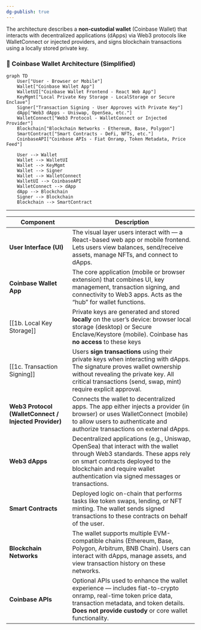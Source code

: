 ```yaml
---
dg-publish: true
---
```

 The architecture describes a **non-custodial wallet** (Coinbase Wallet) that interacts with decentralized applications (dApps) via Web3 protocols like WalletConnect or injected providers, and signs blockchain transactions using a locally stored private key.

### **🧱 Coinbase Wallet Architecture (Simplified)**

```mermaid
graph TD
    User["User - Browser or Mobile"]
    Wallet["Coinbase Wallet App"]
    WalletUI["Coinbase Wallet Frontend - React Web App"]
    KeyMgmt["Local Private Key Storage - LocalStorage or Secure Enclave"]
    Signer["Transaction Signing - User Approves with Private Key"]
    dApp["Web3 dApps - Uniswap, OpenSea, etc."]
    WalletConnect["Web3 Protocol - WalletConnect or Injected Provider"]
    Blockchain["Blockchain Networks - Ethereum, Base, Polygon"]
    SmartContract["Smart Contracts - DeFi, NFTs, etc."]
    CoinbaseAPI["Coinbase APIs - Fiat Onramp, Token Metadata, Price Feed"]

    User --> Wallet
    Wallet --> WalletUI
    Wallet --> KeyMgmt
    Wallet --> Signer
    Wallet --> WalletConnect
    WalletUI --> CoinbaseAPI
    WalletConnect --> dApp
    dApp --> Blockchain
    Signer --> Blockchain
    Blockchain --> SmartContract
```

---

| **Component**                                         | **Description**                                                                                                                                                                                                                                |
| ----------------------------------------------------- | ---------------------------------------------------------------------------------------------------------------------------------------------------------------------------------------------------------------------------------------------- |
| **User Interface (UI)**                               | The visual layer users interact with — a React-based web app or mobile frontend. Lets users view balances, send/receive assets, manage NFTs, and connect to dApps.                                                                             |
| **Coinbase Wallet App**                               | The core application (mobile or browser extension) that combines UI, key management, transaction signing, and connectivity to Web3 apps. Acts as the “hub” for wallet functions.                                                               |
| [[1b. Local Key Storage]]                             | Private keys are generated and stored **locally** on the user’s device: browser local storage (desktop) or Secure Enclave/Keystore (mobile). Coinbase has **no access** to these keys                                                          |
| [[1c. Transaction Signing]]                           | Users **sign transactions** using their private keys when interacting with dApps. The signature proves wallet ownership without revealing the private key. All critical transactions (send, swap, mint) require explicit approval.             |
| **Web3 Protocol (WalletConnect / Injected Provider)** | Connects the wallet to decentralized apps. The app either injects a provider (in browser) or uses WalletConnect (mobile) to allow users to authenticate and authorize transactions on external dApps.                                          |
| **Web3 dApps**                                        | Decentralized applications (e.g., Uniswap, OpenSea) that interact with the wallet through Web3 standards. These apps rely on smart contracts deployed to the blockchain and require wallet authentication via signed messages or transactions. |
| **Smart Contracts**                                   | Deployed logic on-chain that performs tasks like token swaps, lending, or NFT minting. The wallet sends signed transactions to these contracts on behalf of the user.                                                                          |
| **Blockchain Networks**                               | The wallet supports multiple EVM-compatible chains (Ethereum, Base, Polygon, Arbitrum, BNB Chain). Users can interact with dApps, manage assets, and view transaction history on these networks.                                               |
| **Coinbase APIs**                                     | Optional APIs used to enhance the wallet experience — includes fiat-to-crypto onramp, real-time token price data, transaction metadata, and token details. **Does not provide custody** or core wallet functionality.                          |
